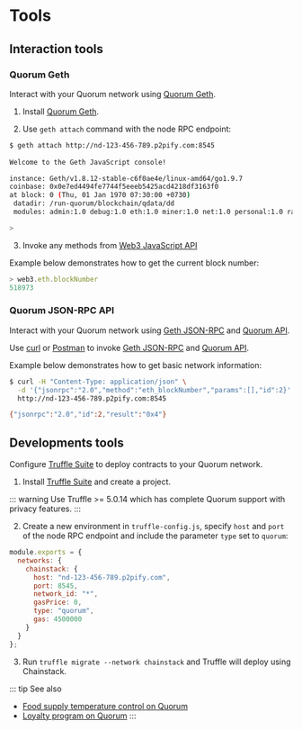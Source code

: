 # Tools

## Interaction tools

### Quorum Geth

Interact with your Quorum network using [Quorum Geth](https://github.com/jpmorganchase/quorum/releases/).

1. Install [Quorum Geth](https://github.com/jpmorganchase/quorum/releases/).

2. Use `geth attach` command with the node RPC endpoint:

``` sh
$ geth attach http://nd-123-456-789.p2pify.com:8545
                                                                                 
Welcome to the Geth JavaScript console!

instance: Geth/v1.8.12-stable-c6f0ae4e/linux-amd64/go1.9.7
coinbase: 0x0e7ed4494fe7744f5eeeb5425acd4218df3163f0
at block: 0 (Thu, 01 Jan 1970 07:30:00 +0730)
 datadir: /run-quorum/blockchain/qdata/dd
 modules: admin:1.0 debug:1.0 eth:1.0 miner:1.0 net:1.0 personal:1.0 raft:1.0 rpc:1.0 txpool:1.0 web3:1.0

>
```

3. Invoke any methods from [Web3 JavaScript API](https://github.com/ethereum/wiki/wiki/JavaScript-API)

Example below demonstrates how to get the current block number:

``` js
> web3.eth.blockNumber
518973
```

### Quorum JSON-RPC API

Interact with your Quorum network using [Geth JSON-RPC](https://github.com/ethereum/wiki/wiki/JSON-RPC) and [Quorum API](https://docs.goquorum.com/en/latest/Getting%20Started/api/).

Use [curl](https://curl.haxx.se) or [Postman](https://www.getpostman.com) to invoke [Geth JSON-RPC](https://github.com/ethereum/wiki/wiki/JSON-RPC) and [Quorum API](https://docs.goquorum.com/en/latest/Getting%20Started/api/).

Example below demonstrates how to get basic network information:

``` sh
$ curl -H "Content-Type: application/json" \
  -d '{"jsonrpc":"2.0","method":"eth_blockNumber","params":[],"id":2}' \
  http://nd-123-456-789.p2pify.com:8545

{"jsonrpc":"2.0","id":2,"result":"0x4"}
```

## Developments tools

Configure [Truffle Suite](https://truffleframework.com) to deploy contracts to your Quorum network.

1. Install [Truffle Suite](https://truffleframework.com) and create a project.

::: warning
Use Truffle >= 5.0.14 which has complete Quorum support with privacy features.
:::

2. Create a new environment in `truffle-config.js`, specify `host` and `port` of the node RPC endpoint and include the parameter `type` set to `quorum`:

``` js
module.exports = {
  networks: {
    chainstack: {
      host: "nd-123-456-789.p2pify.com",
      port: 8545,
      network_id: "*",
      gasPrice: 0,
      type: "quorum",
      gas: 4500000
    }
  }
};
```

3. Run `truffle migrate --network chainstack` and Truffle will deploy using Chainstack.

::: tip See also
* [Food supply temperature control on Quorum](/tutorials/food-supply-temperature-control-on-quorum)
* [Loyalty program on Quorum](/tutorials/loyalty-program-on-quorum)
:::
